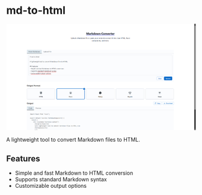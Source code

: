 # md-to-html
![md-to-html](/img/home.png)

A lightweight tool to convert Markdown files to HTML.

## Features
- Simple and fast Markdown to HTML conversion
- Supports standard Markdown syntax
- Customizable output options
